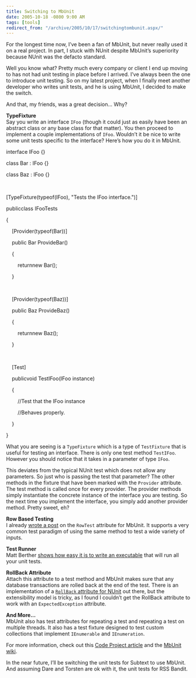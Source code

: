```yaml
---
title: Switching to MbUnit
date: 2005-10-18 -0800 9:00 AM
tags: [tools]
redirect_from: "/archive/2005/10/17/switchingtombunit.aspx/"
---
```


For the longest time now, I’ve been a fan of MbUnit, but never really
used it on a real project. In part, I stuck with NUnit despite MbUnit’s
superiority because NUnit was the defacto standard.

Well you know what? Pretty much every company or client I end up moving
to has not had unit testing in place before I arrived. I’ve always been
the one to introduce unit testing. So on my latest project, when I
finally meet another developer who writes unit tests, and he is using
MbUnit, I decided to make the switch.

And that, my friends, was a great decision... Why?

**TypeFixture**  
 Say you write an interface `IFoo` (though it could just as easily have
been an abstract class or any base class for that matter). You then
proceed to implement a couple implementations of `IFoo`. Wouldn’t it be
nice to write some unit tests specific to the interface? Here’s how you
do it in MbUnit.

interface IFoo {}

class Bar : IFoo {}

class Baz : IFoo {}

 

[TypeFixture(typeof(IFoo), "Tests the IFoo interface.")]

publicclass IFooTests

{

    [Provider(typeof(Bar))]

    public Bar ProvideBar()

    {

        returnnew Bar();

    }

 

    [Provider(typeof(Baz))]

    public Baz ProvideBaz()

    {

        returnnew Baz();

    }

 

    [Test]

    publicvoid TestIFoo(IFoo instance)

    {

        //Test that the IFoo instance

        //Behaves properly.

    }

}

What you are seeing is a `TypeFixture` which is a type of `TestFixture`
that is useful for testing an interface. There is only one test method
`TestIFoo`. However you should notice that it takes in a parameter of
type `IFoo`.

This deviates from the typical NUnit test which does not allow any
parameters. So just who is passing the test that parameter? The other
methods in the fixture that have been marked with the `Provider`
attribute. The test method is called once for every provider. The
provider methods simply instantiate the concrete instance of the
interface you are testing. So the next time you implement the interface,
you simply add another provider method. Pretty sweet, eh?

**Row Based Testing**  
 I already [wrote a
post](https://haacked.com/archive/0001/01/01/1421.aspx) on the `RowTest`
attribute for MbUnit. It supports a very common test paradigm of using
the same method to test a wide variety of inputs.

**Test Runner**  
 Matt Berther [shows how easy it is to write an
executable](http://www.mattberther.com/2005/10/000677.html) that will
run all your unit tests.

**RollBack Attribute**  
 Attach this attribute to a test method and MbUnit makes sure that any
database transactions are rolled back at the end of the test. There is
an implementation of a [`RollBack` attribute for
NUnit](https://haacked.com/archive/2005/06/10/4580.aspx) out there, but
the extensibility model is tricky, as I found I couldn’t get the
RollBack attribute to work with an `ExpectedException` attribute.

**And More...**  
 MbUnit also has test attributes for repeating a test and repeating a
test on multiple threads. It also has a test fixture designed to test
custom collections that implement `IEnumerable` and `IEnumeration`.

For more information, check out this [Code Project
article](http://www.codeproject.com/gen/design/gunit.asp) and the
[MbUnit wiki](http://www.mertner.com/confluence/display/MbUnit/Home).

In the near future, I’ll be switching the unit tests for Subtext to use
MbUnit. And assuming Dare and Torsten are ok with it, the unit tests for
RSS Bandit.

